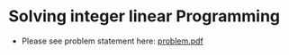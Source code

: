 # Solving integer linear Programming
* Please see problem statement here: [problem.pdf](https://github.com/Harshit0143/Integer_Linear_Porgramming/blob/main/problem.pdf)
